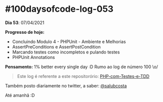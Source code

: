 # #100daysofcode-log-053

__Dia 53__: 07/04/2021

__Progresso de hoje:__
-	Concluindo Modulo 4 - PHPUnit - Ambiente e Melhorias
-	AssertPreConditions e AssertPostCondition
-	Marcando testes como incompletos e pulando testes
-	PHPUnit Annotations

__Pensamento:__ 1% better every single day :D  Rumo ao log de número 100 \o/

> Este log é referente a este repositorório: [PHP-com-Testes-e-TDD](https://github.com/salubcosta/php-testes-unitarios-e-funcionais-com-tdd)

Também posto diariamente no twitter, a saber: [@salubcosta](https://twitter.com/salubcosta)

Até amanhã :D 
